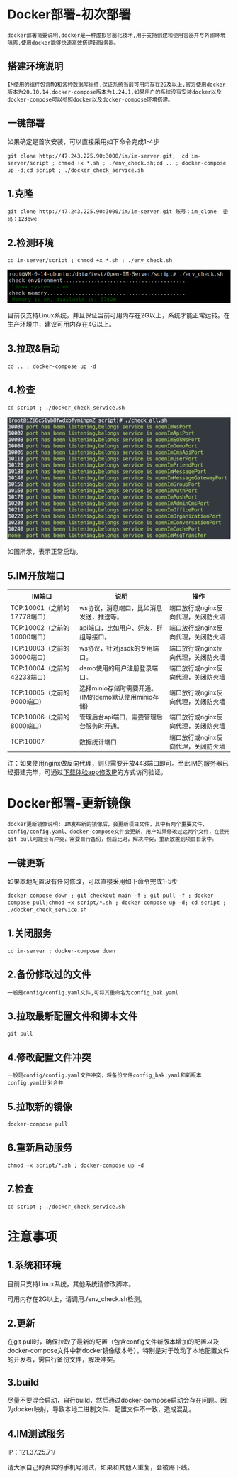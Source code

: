 # Docker部署-初次部署
```
docker部署简要说明,docker是一种虚拟容器化技术,用于支持创建和使用容器并与外部环境隔离,使用docker能够快速高效搭建起服务器。
```
## 搭建环境说明
```
IM使用的组件包含MQ和各种数据库组件,保证系统当前可用内存在2G及以上,官方使用docker版本为20.10.14,docker-compose版本为1.24.1,如果用户的系统没有安装docker以及docker-compose可以参照docker以及docker-compose环境搭建。
```

## 一键部署

如果确定是首次安装，可以直接采用如下命令完成1-4步

``` 
git clone http://47.243.225.90:3000/im/im-server.git;  cd im-server/script ; chmod +x *.sh ; ./env_check.sh;cd .. ; docker-compose up -d;cd script ; ./docker_check_service.sh
```

## 1.克隆 

```
git clone http://47.243.225.90:3000/im/im-server.git 账号：im_clone  密码：123qwe
```

## 2.检测环境

```
cd im-server/script ; chmod +x *.sh ; ./env_check.sh
```

![环境监测](../../images/docker_deploy_env.png)

目前仅支持Linux系统，并且保证当前可用内存在2G以上，系统才能正常运转。在生产环境中，建议可用内存在4G以上。

## 3.拉取&启动

```
cd .. ; docker-compose up -d
```

## 4.检查

```
cd script ; ./docker_check_service.sh
```

**![检测进程](../../images/docker_deploy_suc.png)**

如图所示，表示正常启动。

## 5.IM开放端口

| IM端口    | 说明                                    | 操作                                |
| --------- | --------------------------------------- | ----------------------------------- |
| TCP:10001（之前的17778端口） | ws协议，消息端口，比如消息发送，推送等。  | 端口放行或nginx反向代理，关闭防火墙 |
| TCP:10002（之前的10000端口）| api端口，比如用户、好友、群组等接口。     | 端口放行或nginx反向代理，关闭防火墙 |
| TCP:10003（之前的30000端口）| ws协议，针对jssdk的专用端口。           | 端口放行或nginx反向代理，关闭防火墙 |
| TCP:10004（之前的42233端口）| demo使用的用户注册登录端口。            | 端口放行或nginx反向代理，关闭防火墙 |
| TCP:10005（之前的9000端口）| 选择minio存储时需要开通。(IM的demo默认使用minio存储) | 端口放行或nginx反向代理，关闭防火墙 |
| TCP:10006（之前的8000端口）| 管理后台api端口，需要管理后台服务时开通。 | 端口放行或nginx反向代理，关闭防火墙 |
| TCP:10007 | 数据统计端口 | 端口放行或nginx反向代理，关闭防火墙 |

注：如果使用nginx做反向代理，则只需要开放443端口即可。至此IM的服务器已经搭建完毕，可通过[下载体验app修改IP](https://doc.im.cn/#/v2/validation/app)的方式访问验证。

# Docker部署-更新镜像
```
docker更新镜像说明: IM发布新的镜像后，会更新项目文件，其中有两个重要文件，config/config.yaml、docker-compose文件会更新，用户如果修改过这两个文件，在使用git pull可能会有冲突，需要自行备份，然后比对，解决冲突，重新放置到项目目录中。
```

## 一键更新

如果本地配置没有任何修改，可以直接采用如下命令完成1-5步

```
docker-compose down ; git checkout main -f ; git pull -f ; docker-compose pull;chmod +x script/*.sh ; docker-compose up -d; cd script ; ./docker_check_service.sh
```

## 1.关闭服务

```
cd im-server ; docker-compose down
```
## 2.备份修改过的文件
```
一般是config/config.yaml文件,可将其重命名为config_bak.yaml
```
## 3.拉取最新配置文件和脚本文件

```
git pull
```
## 4.修改配置文件冲突
```
一般是config/config.yaml文件冲突，将备份文件config_bak.yaml和新版本config.yaml比对合并
```
## 5.拉取新的镜像

```
docker-compose pull
```

## 6.重新启动服务

```
chmod +x script/*.sh ; docker-compose up -d
```

## 7.检查

```
cd script ; ./docker_check_service.sh
```

# 注意事项

## 1.系统和环境

目前只支持Linux系统，其他系统请修改脚本。

可用内存在2G以上，请调用./env_check.sh检测。

## 2.更新

在git pull时，确保拉取了最新的配置（包含config文件新版本增加的配置以及docker-compose文件中新docker镜像版本号），特别是对于改动了本地配置文件的开发者，需自行备份文件，解决冲突。

## 3.build

尽量不要混合启动，自行build，然后通过docker-compose启动会存在问题。因为docker映射，导致本地二进制文件、配置文件不一致，造成混乱。

## 4.IM测试服务

IP：121.37.25.71/

请大家自己的真实的手机号测试，如果和其他人重复，会被踢下线。

